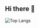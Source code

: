 ## Hi there 👋

![Top Langs](https://github-readme-stats.vercel.app/api/top-langs/?username=y177649&layout=compact&theme=tokyonight&text_color=ffffff&count_private=true&langs_count=5&hide=HTML,CSS,Makefile,Shell&exclude_repo=Web-Application,Learning-progress-management,UnivCodeWork,tech-wiki,HIYOKOGUMI,etc,Bike-Sensor,BikeAngleVisualizer,Docker-Bases,Image-Processing,IVRC2024,Automation,Armonica-Laval-Virtual,Atcoder-reference-answer,hello-world,AutoHotKey,AutoHotkey-Dev,DataScience,Arduino,Scraping,Topsic,AtCoder)

